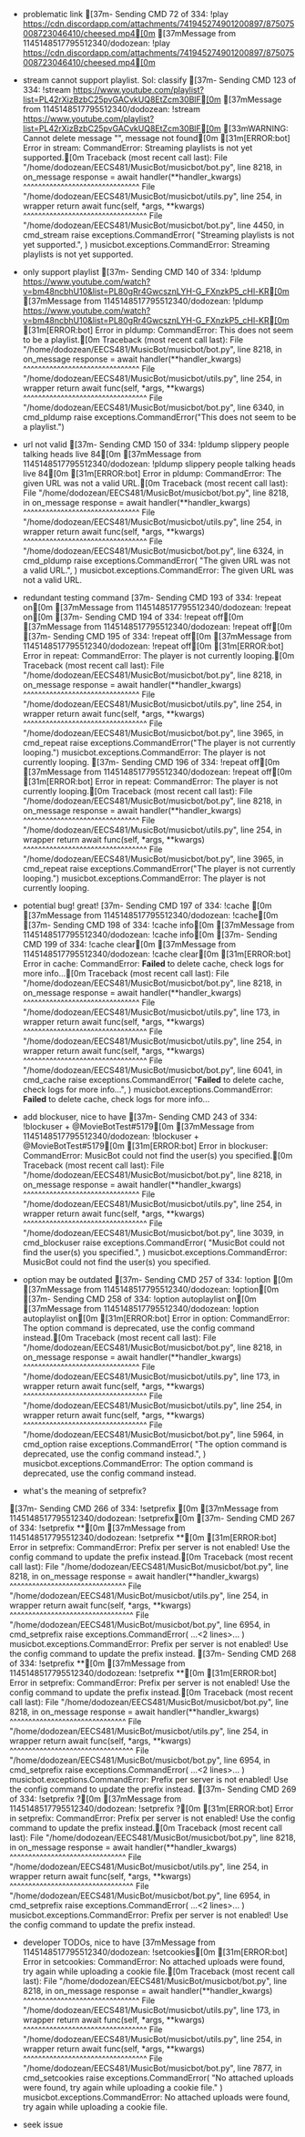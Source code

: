 - problematic link
[37m- Sending CMD 72 of 334:  !play https://cdn.discordapp.com/attachments/741945274901200897/875075008723046410/cheesed.mp4[0m
[37mMessage from 1145148517795512340/dodozean: !play https://cdn.discordapp.com/attachments/741945274901200897/875075008723046410/cheesed.mp4[0m


- stream cannot support playlist. Sol: classify 
[37m- Sending CMD 123 of 334:  !stream https://www.youtube.com/playlist?list=PL42rXizBzbC25pvGACvkUQ8EtZcm30BlF[0m
[37mMessage from 1145148517795512340/dodozean: !stream https://www.youtube.com/playlist?list=PL42rXizBzbC25pvGACvkUQ8EtZcm30BlF[0m
[33mWARNING: Cannot delete message "", message not found[0m
[31m[ERROR:bot] Error in stream: CommandError: Streaming playlists is not yet supported.[0m
Traceback (most recent call last):
  File "/home/dodozean/EECS481/MusicBot/musicbot/bot.py", line 8218, in on_message
    response = await handler(**handler_kwargs)
               ^^^^^^^^^^^^^^^^^^^^^^^^^^^^^^^
  File "/home/dodozean/EECS481/MusicBot/musicbot/utils.py", line 254, in wrapper
    return await func(self, *args, **kwargs)
           ^^^^^^^^^^^^^^^^^^^^^^^^^^^^^^^^^
  File "/home/dodozean/EECS481/MusicBot/musicbot/bot.py", line 4450, in cmd_stream
    raise exceptions.CommandError(
        "Streaming playlists is not yet supported.",
    )
musicbot.exceptions.CommandError: Streaming playlists is not yet supported.



- only support playlist
[37m- Sending CMD 140 of 334:  !pldump https://www.youtube.com/watch?v=bm48ncbhU10&list=PL80gRr4GwcsznLYH-G_FXnzkP5_cHl-KR[0m
[37mMessage from 1145148517795512340/dodozean: !pldump https://www.youtube.com/watch?v=bm48ncbhU10&list=PL80gRr4GwcsznLYH-G_FXnzkP5_cHl-KR[0m
[31m[ERROR:bot] Error in pldump: CommandError: This does not seem to be a playlist.[0m
Traceback (most recent call last):
  File "/home/dodozean/EECS481/MusicBot/musicbot/bot.py", line 8218, in on_message
    response = await handler(**handler_kwargs)
               ^^^^^^^^^^^^^^^^^^^^^^^^^^^^^^^
  File "/home/dodozean/EECS481/MusicBot/musicbot/utils.py", line 254, in wrapper
    return await func(self, *args, **kwargs)
           ^^^^^^^^^^^^^^^^^^^^^^^^^^^^^^^^^
  File "/home/dodozean/EECS481/MusicBot/musicbot/bot.py", line 6340, in cmd_pldump
    raise exceptions.CommandError("This does not seem to be a playlist.")




- url not valid
[37m- Sending CMD 150 of 334:  !pldump slippery people talking heads live 84[0m
[37mMessage from 1145148517795512340/dodozean: !pldump slippery people talking heads live 84[0m
[31m[ERROR:bot] Error in pldump: CommandError: The given URL was not a valid URL.[0m
Traceback (most recent call last):
  File "/home/dodozean/EECS481/MusicBot/musicbot/bot.py", line 8218, in on_message
    response = await handler(**handler_kwargs)
               ^^^^^^^^^^^^^^^^^^^^^^^^^^^^^^^
  File "/home/dodozean/EECS481/MusicBot/musicbot/utils.py", line 254, in wrapper
    return await func(self, *args, **kwargs)
           ^^^^^^^^^^^^^^^^^^^^^^^^^^^^^^^^^
  File "/home/dodozean/EECS481/MusicBot/musicbot/bot.py", line 6324, in cmd_pldump
    raise exceptions.CommandError(
        "The given URL was not a valid URL.",
    )
musicbot.exceptions.CommandError: The given URL was not a valid URL.





- redundant testing command
[37m- Sending CMD 193 of 334:  !repeat on[0m
[37mMessage from 1145148517795512340/dodozean: !repeat on[0m
[37m- Sending CMD 194 of 334:  !repeat off[0m
[37mMessage from 1145148517795512340/dodozean: !repeat off[0m
[37m- Sending CMD 195 of 334:  !repeat off[0m
[37mMessage from 1145148517795512340/dodozean: !repeat off[0m
[31m[ERROR:bot] Error in repeat: CommandError: The player is not currently looping.[0m
Traceback (most recent call last):
  File "/home/dodozean/EECS481/MusicBot/musicbot/bot.py", line 8218, in on_message
    response = await handler(**handler_kwargs)
               ^^^^^^^^^^^^^^^^^^^^^^^^^^^^^^^
  File "/home/dodozean/EECS481/MusicBot/musicbot/utils.py", line 254, in wrapper
    return await func(self, *args, **kwargs)
           ^^^^^^^^^^^^^^^^^^^^^^^^^^^^^^^^^
  File "/home/dodozean/EECS481/MusicBot/musicbot/bot.py", line 3965, in cmd_repeat
    raise exceptions.CommandError("The player is not currently looping.")
musicbot.exceptions.CommandError: The player is not currently looping.
[37m- Sending CMD 196 of 334:  !repeat off[0m
[37mMessage from 1145148517795512340/dodozean: !repeat off[0m
[31m[ERROR:bot] Error in repeat: CommandError: The player is not currently looping.[0m
Traceback (most recent call last):
  File "/home/dodozean/EECS481/MusicBot/musicbot/bot.py", line 8218, in on_message
    response = await handler(**handler_kwargs)
               ^^^^^^^^^^^^^^^^^^^^^^^^^^^^^^^
  File "/home/dodozean/EECS481/MusicBot/musicbot/utils.py", line 254, in wrapper
    return await func(self, *args, **kwargs)
           ^^^^^^^^^^^^^^^^^^^^^^^^^^^^^^^^^
  File "/home/dodozean/EECS481/MusicBot/musicbot/bot.py", line 3965, in cmd_repeat
    raise exceptions.CommandError("The player is not currently looping.")
musicbot.exceptions.CommandError: The player is not currently looping.


- potential bug! great!
[37m- Sending CMD 197 of 334:  !cache [0m
[37mMessage from 1145148517795512340/dodozean: !cache[0m
[37m- Sending CMD 198 of 334:  !cache info[0m
[37mMessage from 1145148517795512340/dodozean: !cache info[0m
[37m- Sending CMD 199 of 334:  !cache clear[0m
[37mMessage from 1145148517795512340/dodozean: !cache clear[0m
[31m[ERROR:bot] Error in cache: CommandError: **Failed** to delete cache, check logs for more info...[0m
Traceback (most recent call last):
  File "/home/dodozean/EECS481/MusicBot/musicbot/bot.py", line 8218, in on_message
    response = await handler(**handler_kwargs)
               ^^^^^^^^^^^^^^^^^^^^^^^^^^^^^^^
  File "/home/dodozean/EECS481/MusicBot/musicbot/utils.py", line 173, in wrapper
    return await func(self, *args, **kwargs)
           ^^^^^^^^^^^^^^^^^^^^^^^^^^^^^^^^^
  File "/home/dodozean/EECS481/MusicBot/musicbot/utils.py", line 254, in wrapper
    return await func(self, *args, **kwargs)
           ^^^^^^^^^^^^^^^^^^^^^^^^^^^^^^^^^
  File "/home/dodozean/EECS481/MusicBot/musicbot/bot.py", line 6041, in cmd_cache
    raise exceptions.CommandError(
        "**Failed** to delete cache, check logs for more info...",
    )
musicbot.exceptions.CommandError: **Failed** to delete cache, check logs for more info...



- add blockuser, nice to have 
[37m- Sending CMD 243 of 334:  !blockuser + @MovieBotTest#5179[0m
[37mMessage from 1145148517795512340/dodozean: !blockuser + @MovieBotTest#5179[0m
[31m[ERROR:bot] Error in blockuser: CommandError: MusicBot could not find the user(s) you specified.[0m
Traceback (most recent call last):
  File "/home/dodozean/EECS481/MusicBot/musicbot/bot.py", line 8218, in on_message
    response = await handler(**handler_kwargs)
               ^^^^^^^^^^^^^^^^^^^^^^^^^^^^^^^
  File "/home/dodozean/EECS481/MusicBot/musicbot/utils.py", line 254, in wrapper
    return await func(self, *args, **kwargs)
           ^^^^^^^^^^^^^^^^^^^^^^^^^^^^^^^^^
  File "/home/dodozean/EECS481/MusicBot/musicbot/bot.py", line 3039, in cmd_blockuser
    raise exceptions.CommandError(
        "MusicBot could not find the user(s) you specified.",
    )
musicbot.exceptions.CommandError: MusicBot could not find the user(s) you specified.



- option may be outdated
[37m- Sending CMD 257 of 334:  !option [0m
[37mMessage from 1145148517795512340/dodozean: !option[0m
[37m- Sending CMD 258 of 334:  !option autoplaylist on[0m
[37mMessage from 1145148517795512340/dodozean: !option autoplaylist on[0m
[31m[ERROR:bot] Error in option: CommandError: The option command is deprecated, use the config command instead.[0m
Traceback (most recent call last):
  File "/home/dodozean/EECS481/MusicBot/musicbot/bot.py", line 8218, in on_message
    response = await handler(**handler_kwargs)
               ^^^^^^^^^^^^^^^^^^^^^^^^^^^^^^^
  File "/home/dodozean/EECS481/MusicBot/musicbot/utils.py", line 173, in wrapper
    return await func(self, *args, **kwargs)
           ^^^^^^^^^^^^^^^^^^^^^^^^^^^^^^^^^
  File "/home/dodozean/EECS481/MusicBot/musicbot/utils.py", line 254, in wrapper
    return await func(self, *args, **kwargs)
           ^^^^^^^^^^^^^^^^^^^^^^^^^^^^^^^^^
  File "/home/dodozean/EECS481/MusicBot/musicbot/bot.py", line 5964, in cmd_option
    raise exceptions.CommandError(
        "The option command is deprecated, use the config command instead.",
    )
musicbot.exceptions.CommandError: The option command is deprecated, use the config command instead.



- what's the meaning of setprefix?

[37m- Sending CMD 266 of 334:  !setprefix [0m
[37mMessage from 1145148517795512340/dodozean: !setprefix[0m
[37m- Sending CMD 267 of 334:  !setprefix **[0m
[37mMessage from 1145148517795512340/dodozean: !setprefix **[0m
[31m[ERROR:bot] Error in setprefix: CommandError: Prefix per server is not enabled!
Use the config command to update the prefix instead.[0m
Traceback (most recent call last):
  File "/home/dodozean/EECS481/MusicBot/musicbot/bot.py", line 8218, in on_message
    response = await handler(**handler_kwargs)
               ^^^^^^^^^^^^^^^^^^^^^^^^^^^^^^^
  File "/home/dodozean/EECS481/MusicBot/musicbot/utils.py", line 254, in wrapper
    return await func(self, *args, **kwargs)
           ^^^^^^^^^^^^^^^^^^^^^^^^^^^^^^^^^
  File "/home/dodozean/EECS481/MusicBot/musicbot/bot.py", line 6954, in cmd_setprefix
    raise exceptions.CommandError(
    ...<2 lines>...
    )
musicbot.exceptions.CommandError: Prefix per server is not enabled!
Use the config command to update the prefix instead.
[37m- Sending CMD 268 of 334:  !setprefix **[0m
[37mMessage from 1145148517795512340/dodozean: !setprefix **[0m
[31m[ERROR:bot] Error in setprefix: CommandError: Prefix per server is not enabled!
Use the config command to update the prefix instead.[0m
Traceback (most recent call last):
  File "/home/dodozean/EECS481/MusicBot/musicbot/bot.py", line 8218, in on_message
    response = await handler(**handler_kwargs)
               ^^^^^^^^^^^^^^^^^^^^^^^^^^^^^^^
  File "/home/dodozean/EECS481/MusicBot/musicbot/utils.py", line 254, in wrapper
    return await func(self, *args, **kwargs)
           ^^^^^^^^^^^^^^^^^^^^^^^^^^^^^^^^^
  File "/home/dodozean/EECS481/MusicBot/musicbot/bot.py", line 6954, in cmd_setprefix
    raise exceptions.CommandError(
    ...<2 lines>...
    )
musicbot.exceptions.CommandError: Prefix per server is not enabled!
Use the config command to update the prefix instead.
[37m- Sending CMD 269 of 334:  !setprefix ?[0m
[37mMessage from 1145148517795512340/dodozean: !setprefix ?[0m
[31m[ERROR:bot] Error in setprefix: CommandError: Prefix per server is not enabled!
Use the config command to update the prefix instead.[0m
Traceback (most recent call last):
  File "/home/dodozean/EECS481/MusicBot/musicbot/bot.py", line 8218, in on_message
    response = await handler(**handler_kwargs)
               ^^^^^^^^^^^^^^^^^^^^^^^^^^^^^^^
  File "/home/dodozean/EECS481/MusicBot/musicbot/utils.py", line 254, in wrapper
    return await func(self, *args, **kwargs)
           ^^^^^^^^^^^^^^^^^^^^^^^^^^^^^^^^^
  File "/home/dodozean/EECS481/MusicBot/musicbot/bot.py", line 6954, in cmd_setprefix
    raise exceptions.CommandError(
    ...<2 lines>...
    )
musicbot.exceptions.CommandError: Prefix per server is not enabled!
Use the config command to update the prefix instead.



- developer TODOs, nice to have
[37mMessage from 1145148517795512340/dodozean: !setcookies[0m
[31m[ERROR:bot] Error in setcookies: CommandError: No attached uploads were found, try again while uploading a cookie file.[0m
Traceback (most recent call last):
  File "/home/dodozean/EECS481/MusicBot/musicbot/bot.py", line 8218, in on_message
    response = await handler(**handler_kwargs)
               ^^^^^^^^^^^^^^^^^^^^^^^^^^^^^^^
  File "/home/dodozean/EECS481/MusicBot/musicbot/utils.py", line 173, in wrapper
    return await func(self, *args, **kwargs)
           ^^^^^^^^^^^^^^^^^^^^^^^^^^^^^^^^^
  File "/home/dodozean/EECS481/MusicBot/musicbot/utils.py", line 254, in wrapper
    return await func(self, *args, **kwargs)
           ^^^^^^^^^^^^^^^^^^^^^^^^^^^^^^^^^
  File "/home/dodozean/EECS481/MusicBot/musicbot/bot.py", line 7877, in cmd_setcookies
    raise exceptions.CommandError(
        "No attached uploads were found, try again while uploading a cookie file."
    )
musicbot.exceptions.CommandError: No attached uploads were found, try again while uploading a cookie file.

- seek issue